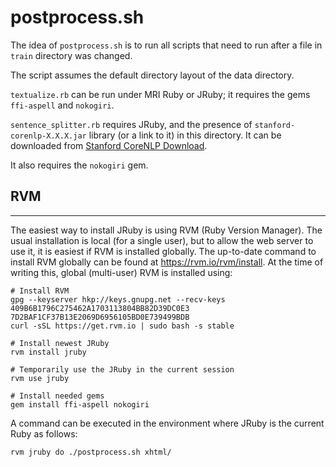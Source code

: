 # postprocess.sh

The idea of `postprocess.sh` is to run all scripts that need to run after a file in `train` directory was changed.

The script assumes the default directory layout of the data directory.

`textualize.rb` can be run under MRI Ruby or JRuby; it requires the gems `ffi-aspell` and `nokogiri`.

`sentence_splitter.rb` requires JRuby, and the presence of `stanford-corenlp-X.X.X.jar` library (or a link to it) in this directory.
It can be downloaded from [Stanford CoreNLP Download](https://stanfordnlp.github.io/CoreNLP/#download).

It also requires the `nokogiri` gem.


## RVM
---
The easiest way to install JRuby is using RVM (Ruby Version Manager). The usual installation is local (for a single user), but to allow the web server to use it, it is easiest if RVM is installed globally.
The up-to-date command to install RVM globally can be found at https://rvm.io/rvm/install. At the time of writing this, global (multi-user) RVM is installed using:

```
# Install RVM
gpg --keyserver hkp://keys.gnupg.net --recv-keys 409B6B1796C275462A1703113804BB82D39DC0E3 7D2BAF1CF37B13E2069D6956105BD0E739499BDB
curl -sSL https://get.rvm.io | sudo bash -s stable

# Install newest JRuby
rvm install jruby

# Temporarily use the JRuby in the current session
rvm use jruby

# Install needed gems
gem install ffi-aspell nokogiri
```

A command can be executed in the environment where JRuby is the current Ruby as follows:

```
rvm jruby do ./postprocess.sh xhtml/
```

